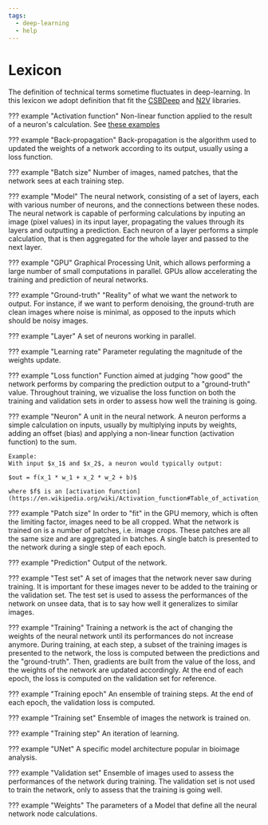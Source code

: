 ```yaml
---
tags:
  - deep-learning
  - help
---
```


# Lexicon

The definition of technical terms sometime fluctuates in deep-learning. In this
lexicon we adopt definition that fit the
[CSBDeep](https://github.com/CSBDeep/CSBDeep) and
[N2V](https://github.com/juglab/n2v) libraries.

??? example "Activation function"
    Non-linear function applied to the result of a neuron's calculation. See
    [these examples](https://en.wikipedia.org/wiki/Activation_function#Table_of_activation_functions)

??? example "Back-propagation"
    Back-propagation is the algorithm used to updated the weights of a network
    according to its output, usually using a loss function.

??? example "Batch size"
    Number of images, named patches, that the network sees at each
    training step.

??? example "Model"
    The neural network, consisting of a set of layers, each with various number
    of neurons, and the connections between these nodes. The neural network is
    capable of performing calculations by inputing an image (pixel values)
    in its input layer, propagating the values through its layers and outputting
    a prediction. Each neuron of a layer performs a simple calculation, that is
    then aggregated for the whole layer and passed to the next layer.

??? example "GPU"
    Graphical Processing Unit, which allows performing a large number of small
    computations in parallel. GPUs allow accelerating the training and
    prediction of neural networks.

??? example "Ground-truth"
    "Reality" of what we want the network to output. For instance, if we want
    to perform denoising, the ground-truth are clean images where noise is
    minimal, as opposed to the inputs which should be noisy images.

??? example "Layer"
    A set of neurons working in parallel.

??? example "Learning rate"
    Parameter regulating the magnitude of the weights update.

??? example "Loss function"
    Function aimed at judging "how good" the network performs by comparing
    the prediction output to a "ground-truth" value. Throughout training,
    we vizualise the loss function on both the training and validation
    sets in order to assess how well the training is going.

??? example "Neuron"
    A unit in the neural network. A neuron performs a simple calculation on
    inputs, usually by multiplying inputs by weights, adding an offset (bias)
    and applying a non-linear function (activation function) to the sum.

    Example:
    With input $x_1$ and $x_2$, a neuron would typically output:

    $out = f(x_1 * w_1 + x_2 * w_2 + b)$

    where $f$ is an [activation function](https://en.wikipedia.org/wiki/Activation_function#Table_of_activation_functions).

??? example "Patch size"
    In order to "fit" in the GPU memory, which is often the limiting factor,
    images need to be all cropped. What the network is trained on is a number
    of patches, i.e. image crops. These patches are all the same size and
    are aggregated in batches. A single batch is presented to the network during
    a single step of each epoch.

??? example "Prediction"
    Output of the network.

??? example "Test set"
    A set of images that the network never saw during training. It is important
    for these images never to be added to the training or the validation set.
    The test set is used to assess the performances of the network on unsee
    data, that is to say how well it generalizes to similar images.

??? example "Training"
    Training a network is the act of changing the weights of the neural
    network until its performances do not increase anymore. During training,
    at each step, a subset of the training images is presented to the network,
    the loss is computed between the predictions and the "ground-truth". Then,
    gradients are built from the value of the loss, and the weights of the
    network are updated accordingly. At the end of each epoch, the loss is
    computed on the validation set for reference.

??? example "Training epoch"
    An ensemble of training steps. At the end of each epoch, the validation
    loss is computed.

??? example "Training set"
    Ensemble of images the network is trained on.

??? example "Training step"
    An iteration of learning.

??? example "UNet"
    A specific model architecture popular in bioimage analysis.

??? example "Validation set"
    Ensemble of images used to assess the performances of the network during
    training. The validation set is not used to train the network, only to
    assess that the training is going well.

??? example "Weights"
    The parameters of a Model that define all the neural network node
    calculations.
